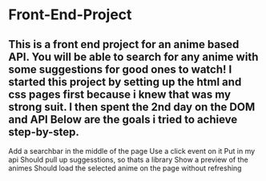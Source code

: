 # Front-End-Project
This is a front end project for an anime based API. You will be able to search for any anime with some suggestions for good ones to watch!
I started this project by setting up the html and css pages first because i knew that was my strong suit. I then spent the 2nd day on the DOM and API
Below are the goals i tried to achieve step-by-step. 
-----------------------------------------
Add a searchbar in the middle of the page
Use a click event on it
Put in my api
Should pull up suggesstions, so thats a library
Show a preview of the animes
Should load the selected anime on the page without refreshing 
